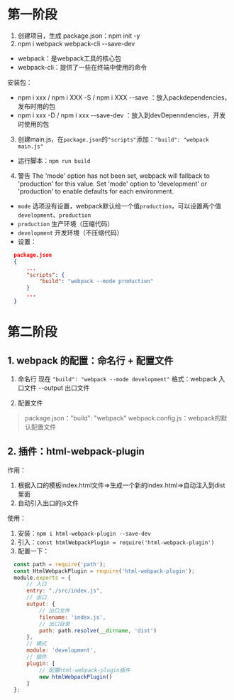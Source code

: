 # 第一阶段
1. 创建项目，生成 package.json：npm init -y
2. npm i webpack webpack-cli --save-dev
- webpack：是webpack工具的核心包
- webpack-cli：提供了一些在终端中使用的命令

安装包：
- npm i xxx  /  npm i XXX -S  /  npm i XXX --save ：放入packdependencies，发布时用的包
- npm i xxx -D  /  npm i xxx --save-dev ：放入到devDepenndencies，开发时使用的包

3. 创建main.js，在`package.json`的`"scripts"`添加：`"build": "webpack main.js"`
- 运行脚本：`npm run build`

4. 警告
The 'mode' option has not been set, webpack will fallback to 'production' for this value. Set 'mode' option to 'development' or 'production' to enable defaults for each environment.
- `mode` 选项没有设置，webpack默认给一个值`production`，可以设置两个值`development`、`production`
- `production` 生产环境（压缩代码）
- `development` 开发环境（不压缩代码）
- 设置：
```json
  package.json
  {
      ...
      "scripts": {
          "build": "webpack --mode production"
      }
      ...
  }
  ```

# 第二阶段

## 1. webpack 的配置：命名行 + 配置文件
1. 命名行
现在 `"build": "webpack --mode development"`
格式：webpack 入口文件 --output 出口文件

2. 配置文件
> package.json："build": "webpack"
> webpack.config.js：webpack的默认配置文件

## 2. 插件：html-webpack-plugin

作用：
1. 根据入口的模板index.html文件=>生成一个新的index.html=>自动注入到dist里面
2. 自动引入出口的js文件

使用：
1. 安装：`npm i html-webpack-plugin --save-dev`
2. 引入：`const htmlWebpackPlugin = require('html-webpack-plugin')`
3. 配置一下：
  ```js
    const path = require('path');
    const HtmlWebpackPlugin = require('html-webpack-plugin');
    module.exports = {
        // 入口
        entry: "./src/index.js",
        // 出口
        output: {
            // 出口文件
            filename: 'index.js',
            // 出口目录
            path: path.resolve(__dirname, 'dist')
        },
        // 模式
        module: 'development',
        // 插件
        plugin: [
            // 配置html-webpack-plugin插件
            new htmlWebpackPlugin()
        ]
    };
  ```
